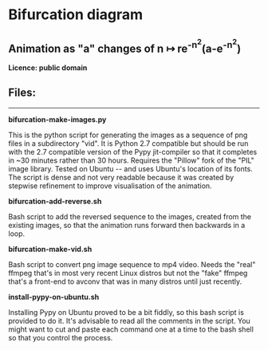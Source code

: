 # Bifurcation diagram

## Animation as "a" changes of n ↦ re<sup>-n<sup>2</sup></sup>(a-e<sup>-n<sup>2</sup></sup>)

**Licence: public domain**


## Files:
---

**bifurcation-make-images.py**

  This is the python script for generating the images as a sequence of
  png files in a subdirectory "vid". It is Python 2.7 compatible but
  should be run with the 2.7 compatible version of the Pypy jit-compiler
  so that it completes in ~30 minutes rather than 30 hours.
  Requires the "Pillow" fork of the "PIL" image library.
  Tested on Ubuntu -- and uses Ubuntu's location of its fonts.
  The script is dense and not very readable because it was created by
  stepwise refinement to improve visualisation of the animation.

**bifurcation-add-reverse.sh**

  Bash script to add the reversed sequence to the images, created
  from the existing images, so that the animation runs forward then
  backwards in a loop.

**bifurcation-make-vid.sh**

  Bash script to convert png image sequence to mp4 video.
  Needs the "real" ffmpeg that's in most very recent
  Linux distros but not the "fake" ffmpeg that's a front-end to
  avconv that was in many distros until just recently.

  **install-pypy-on-ubuntu.sh**

  Installing Pypy on Ubuntu proved to be a bit fiddly, so this bash
  script is provided to do it. It's advisable to read all the comments
  in the script. You might want to cut and paste each command one at a
  time to the bash shell so that you control the process.
